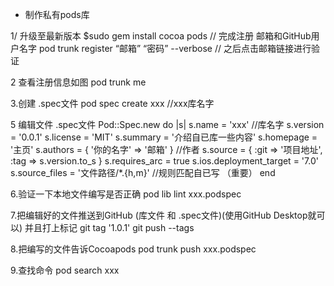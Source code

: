 - 制作私有pods库

1/ 升级至最新版本
$sudo gem install cocoa pods
// 完成注册 邮箱和GitHub用户名字
pod trunk register “邮箱” “密码” --verbose // 之后点击邮箱链接进行验证

2 查看注册信息如图
pod trunk me

3.创建 .spec文件
pod spec create xxx //xxx库名字

5 编辑文件 .spec文件
Pod::Spec.new do |s|
s.name = 'xxx' //库名字
s.version = '0.0.1'
s.license = 'MIT'
s.summary = '介绍自已库一些内容'
s.homepage = '主页'
s.authors = { '你的名字' => '邮箱' } //作者
s.source = { :git => '项目地址', :tag => s.version.to_s }
s.requires_arc = true
s.ios.deployment_target = '7.0'
s.source_files = '文件路径/*.{h,m}' //规则匹配自已写 （重要）
end

6.验证一下本地文件编写是否正确
pod lib lint xxx.podspec

7.把编辑好的文件推送到GitHub (库文件 和 .spec文件)(使用GitHub Desktop就可以) 并且打上标记
git tag '1.0.1'
git push --tags

8.把编写的文件告诉Cocoapods
pod trunk push xxx.podspec

9.查找命令
pod search xxx

